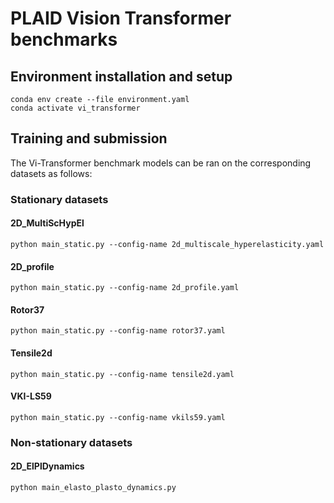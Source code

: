 # PLAID Vision Transformer benchmarks

## Environment installation and setup
```
conda env create --file environment.yaml
conda activate vi_transformer
```


## Training and submission
The Vi-Transformer benchmark models can be ran on the corresponding datasets as follows:

### Stationary datasets

#### 2D_MultiScHypEl
```
python main_static.py --config-name 2d_multiscale_hyperelasticity.yaml
```

#### 2D_profile
```
python main_static.py --config-name 2d_profile.yaml
```

#### Rotor37
```
python main_static.py --config-name rotor37.yaml
```

#### Tensile2d
```
python main_static.py --config-name tensile2d.yaml
```

#### VKI-LS59
```
python main_static.py --config-name vkils59.yaml
```

### Non-stationary datasets

#### 2D_ElPlDynamics
```
python main_elasto_plasto_dynamics.py
```